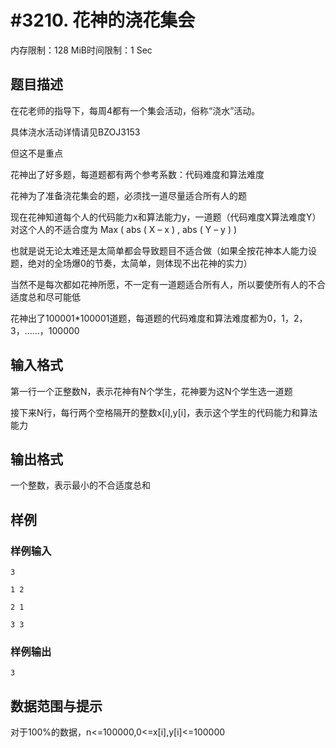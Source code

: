 # #3210. 花神的浇花集会

内存限制：128 MiB时间限制：1 Sec

## 题目描述

在花老师的指导下，每周4都有一个集会活动，俗称&ldquo;浇水&rdquo;活动。

具体浇水活动详情请见BZOJ3153

但这不是重点

 

花神出了好多题，每道题都有两个参考系数：代码难度和算法难度

花神为了准备浇花集会的题，必须找一道尽量适合所有人的题

 

现在花神知道每个人的代码能力x和算法能力y，一道题（代码难度X算法难度Y）对这个人的不适合度为    Max ( abs ( X &ndash; x ) , abs ( Y &ndash; y ) )

 

也就是说无论太难还是太简单都会导致题目不适合做（如果全按花神本人能力设题，绝对的全场爆0的节奏，太简单，则体现不出花神的实力）

 

当然不是每次都如花神所愿，不一定有一道题适合所有人，所以要使所有人的不合适度总和尽可能低

 

花神出了100001*100001道题，每道题的代码难度和算法难度都为0，1，2，3，&hellip;&hellip;，100000

 

## 输入格式

第一行一个正整数N，表示花神有N个学生，花神要为这N个学生选一道题

接下来N行，每行两个空格隔开的整数x[i],y[i]，表示这个学生的代码能力和算法能力

## 输出格式

一个整数，表示最小的不合适度总和

## 样例

### 样例输入

    
    3
    
    1 2
    
    2 1
    
    3 3
    
    
    

### 样例输出

    
    
    3
    
    
    

## 数据范围与提示

对于100%的数据，n<=100000,0<=x[i],y[i]<=100000
